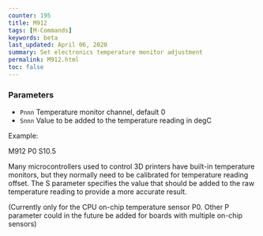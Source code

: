 ```yaml
---
counter: 195
title: M912
tags: [M-Commands] 
keywords: beta 
last_updated: April 06, 2020 
summary: Set electronics temperature monitor adjustment 
permalink: M912.html
toc: false 
---
```



### Parameters

* `Pnnn` Temperature monitor channel, default 0
* `Snnn` Value to be added to the temperature reading in degC

Example:

M912 P0 S10.5

Many microcontrollers used to control 3D printers have built-in temperature monitors, but they normally need to be calibrated for temperature reading offset. The S parameter specifies the value that should be added to the raw temperature reading to provide a more accurate result.

(Currently only for the CPU on-chip temperature sensor P0. Other P parameter could in the future be added for boards with multiple on-chip sensors)

